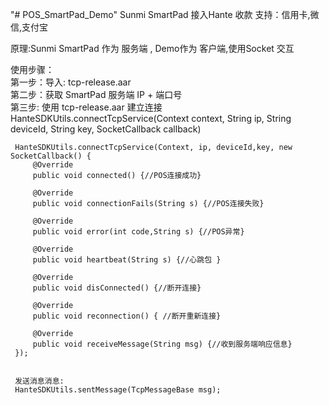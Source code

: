 "# POS_SmartPad_Demo"
Sunmi SmartPad 接入Hante 收款
支持：信用卡,微信,支付宝

原理:Sunmi SmartPad 作为 服务端 , Demo作为 客户端,使用Socket 交互

使用步骤：<br/>
   第一步：导入: tcp-release.aar <br/>
   第二步：获取 SmartPad 服务端 IP + 端口号<br/>
   第三步: 使用 tcp-release.aar 建立连接 <br/>
    HanteSDKUtils.connectTcpService(Context context, String ip, String deviceId, String key, SocketCallback callback) <br/>

     HanteSDKUtils.connectTcpService(Context, ip, deviceId,key, new SocketCallback() {
         @Override
         public void connected() {//POS连接成功}

         @Override
         public void connectionFails(String s) {//POS连接失败}

         @Override
         public void error(int code,String s) {//POS异常}

         @Override
         public void heartbeat(String s) {//心跳包 }

         @Override
         public void disConnected() {//断开连接}

         @Override
         public void reconnection() { //断开重新连接}

         @Override
         public void receiveMessage(String msg) {//收到服务端响应信息}
     });

     
     发送消息消息:
     HanteSDKUtils.sentMessage(TcpMessageBase msg);

     
